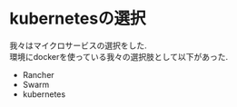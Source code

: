 # kubernetesの選択

我々はマイクロサービスの選択をした.  
環境にdockerを使っている我々の選択肢として以下があった.

- Rancher
- Swarm
- kubernetes
